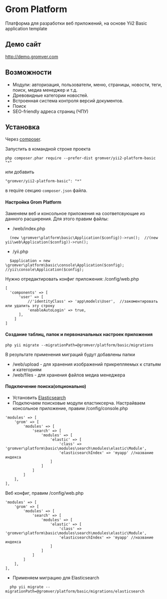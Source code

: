 Grom Platform
=============
Платформа для разработки веб приложений, на основе Yii2 Basic application template

## Демо сайт
http://demo.gromver.com

## Возможности

* Модули: авторизация, пользователи, меню, страницы, новости, теги, поиск, медиа менеджер и т.д.
* Древовидные категории новостей.
* Встроенная система контроля версий документов.
* Поиск
* SEO-friendly адреса страниц (ЧПУ)

Установка
------------

Через [composer](http://getcomposer.org/download/).

Запустить в командной строке проекта

```
php composer.phar require --prefer-dist gromver/yii2-platform-basic "*"
```

или добавить

```
"gromver/yii2-platform-basic": "*"
```

в require секцию `composer.json` файла.


#### Настройка Grom Platform
Заменяем веб и консольное приложения на соответсвующие из данного расширения. Для этого правим файлы:

* /web/index.php
```
  (new \gromver\platform\basic\Application($config))->run();  //(new yii\web\Application($config))->run();
```
* /yii.php
```
  $application = new \gromver\platform\basic\console\Application($config);  //yii\console\Application($config);
```

Нужно отредактировать конфиг приложения: /config/web.php

``` 
[
  'components' => [
      'user' => [
          //'identityClass' => 'app\models\User',  //закоментировать или удалить эту строку
          'enableAutoLogin' => true,
      ],
    ]
]
```
#### Создание таблиц, папок и первоначальных настроек приложения

    php yii migrate --migrationPath=@gromver/platform/basic/migrations

В результате применения миграций будут добавлены папки
 * /web/upload  - для хранения изображений прикрепляемых к статьям и категориям
 * /web/files   - для хранения файлов медиа менеджера

#### Подключение поиска(опционально)
* Установить [Elasticsearch](http://www.elasticsearch.org/guide/en/elasticsearch/reference/current/_installation.html)
* Подключаем поисковые модули еластиксерча. Настрайваем консольное приложение, правим /config/console.php
```
'modules' => [
    'grom' => [
        'modules' => [
            'search' => [
                'modules' => [
                    'elastic' => [
                        'class' => 'gromver\platform\basic\modules\search\modules\elastic\Module',
                        'elasticsearchIndex' => 'myapp' //название индекса
                    ]
                ]
            ]
        ]
    ],
],
```
Веб конфиг, правим /config/web.php
```
'modules' => [
    'grom' => [
        'modules' => [
            'search' => [
                'modules' => [
                    'elastic' => [
                        'class' => 'gromver\platform\basic\modules\search\modules\elastic\Module',
                        'elasticsearchIndex' => 'myapp' //название индекса
                    ]
                ]
            ]
        ]
    ],
],
```
* Применяем миграцию для Elasticsearch
```
  php yii migrate --migrationPath=@gromver/platform/basic/migrations/elasticsearch
```
